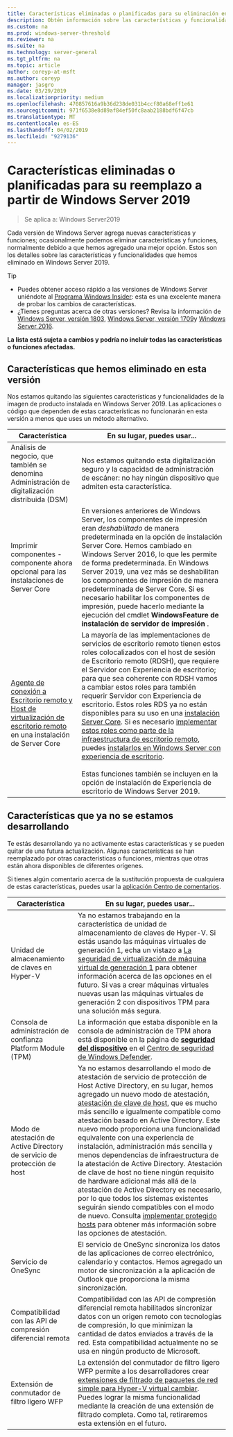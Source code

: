 ```yaml
---
title: Características eliminadas o planificadas para su eliminación en Windows Server 2019
description: Obtén información sobre las características y funcionalidades eliminadas o planificadas para su eliminación a partir de Windows Server 2019.
ms.custom: na
ms.prod: windows-server-threshold
ms.reviewer: na
ms.suite: na
ms.technology: server-general
ms.tgt_pltfrm: na
ms.topic: article
author: coreyp-at-msft
ms.author: coreyp
manager: jasgro
ms.date: 03/29/2019
ms.localizationpriority: medium
ms.openlocfilehash: 470857616a9b36d238de031b4ccf80a68eff1e61
ms.sourcegitcommit: 971f6538e8d89af84ef50fc8aab2188bdf6f47cb
ms.translationtype: MT
ms.contentlocale: es-ES
ms.lasthandoff: 04/02/2019
ms.locfileid: "9279136"
---
```

# <a name="features-removed-or-planned-for-replacement-starting-windows-server-2019"></a>Características eliminadas o planificadas para su reemplazo a partir de Windows Server 2019

>Se aplica a: Windows Server2019

Cada versión de Windows Server agrega nuevas características y funciones; ocasionalmente podemos eliminar características y funciones, normalmente debido a que hemos agregado una mejor opción. Estos son los detalles sobre las características y funcionalidades que hemos eliminado en Windows Server 2019.   

> [!TIP]
> - Puedes obtener acceso rápido a las versiones de Windows Server uniéndote al [Programa Windows Insider](https://insider.windows.com): esta es una excelente manera de probar los cambios de características.
> - ¿Tienes preguntas acerca de otras versiones? Revisa la información de [Windows Server, versión 1803](../get-started/windows-server-1803-removed-features.md), [Windows Server, versión 1709](../get-started/removed-features-1709.md)y [Windows Server 2016](../get-started/deprecated-features.md).

**La lista está sujeta a cambios y podría no incluir todas las características o funciones afectadas.** 

## <a name="features-we-removed-in-this-release"></a>Características que hemos eliminado en esta versión

Nos estamos quitando las siguientes características y funcionalidades de la imagen de producto instalada en Windows Server 2019. Las aplicaciones o código que dependen de estas características no funcionarán en esta versión a menos que uses un método alternativo.   

|Característica    |En su lugar, puedes usar...|
|-----------|--------------------
|Análisis de negocio, que también se denomina Administración de digitalización distribuida (DSM)|Nos estamos quitando esta digitalización seguro y la capacidad de administración de escáner: no hay ningún dispositivo que admiten esta característica.|
|Imprimir componentes - componente ahora opcional para las instalaciones de Server Core|En versiones anteriores de Windows Server, los componentes de impresión eran *deshabilitado* de manera predeterminada en la opción de instalación Server Core. Hemos cambiado en Windows Server 2016, lo que les permite de forma predeterminada. En Windows Server 2019, una vez más se deshabilitan los componentes de impresión de manera predeterminada de Server Core. Si es necesario habilitar los componentes de impresión, puede hacerlo mediante la ejecución del cmdlet **WindowsFeature de instalación de servidor de impresión** .|
|[Agente de conexión a Escritorio remoto y Host de virtualización de escritorio remoto](../remote/remote-desktop-services/desktop-hosting-service.md) en una instalación de Server Core|La mayoría de las implementaciones de servicios de escritorio remoto tienen estos roles colocalizados con el host de sesión de Escritorio remoto (RDSH), que requiere el Servidor con Experiencia de escritorio; para que sea coherente con RDSH vamos a cambiar estos roles para también requerir Servidor con Experiencia de escritorio. Estos roles RDS ya no están disponibles para su uso en una [instalación Server Core](../administration/server-core/what-is-server-core.md). Si es necesario [implementar estos roles como parte de la infraestructura de escritorio remoto](../remote/remote-desktop-services/rds-deploy-infrastructure.md), puedes [instalarlos en Windows Server con experiencia de escritorio](../get-started/getting-started-with-server-with-desktop-experience.md). <br/><br/>Estas funciones también se incluyen en la opción de instalación de Experiencia de escritorio de Windows Server 2019. |



## <a name="features-were-no-longer-developing"></a>Características que ya no se estamos desarrollando

Te estás desarrollando ya no activamente estas características y se pueden quitar de una futura actualización. Algunas características se han reemplazado por otras características o funciones, mientras que otras están ahora disponibles de diferentes orígenes. 

Si tienes algún comentario acerca de la sustitución propuesta de cualquiera de estas características, puedes usar la [aplicación Centro de comentarios](https://support.microsoft.com/help/4021566/windows-10-send-feedback-to-microsoft-with-feedback-hub-app). 

|Característica    |En su lugar, puedes usar...|
|-----------|---------------------|
|Unidad de almacenamiento de claves en Hyper-V|Ya no estamos trabajando en la característica de unidad de almacenamiento de claves de Hyper-V. Si estás usando las máquinas virtuales de generación 1, echa un vistazo a [La seguridad de virtualización de máquina virtual de generación 1](https://docs.microsoft.com/windows-server/virtualization/hyper-v/learn-more/generation-1-virtual-machine-security-settings-for-hyper-v) para obtener información acerca de las opciones en el futuro. Si vas a crear máquinas virtuales nuevas usan las máquinas virtuales de generación 2 con dispositivos TPM para una solución más segura. |
|Consola de administración de confianza Platform Module (TPM)|La información que estaba disponible en la consola de administración de TPM ahora está disponible en la página de [**seguridad del dispositivo**](https://docs.microsoft.com/windows/security/threat-protection/windows-defender-security-center/wdsc-device-security) en el [Centro de seguridad de Windows Defender](https://docs.microsoft.com/windows/security/threat-protection/windows-defender-security-center/windows-defender-security-center).|
|Modo de atestación de Active Directory de servicio de protección de host|Ya no estamos desarrollando el modo de atestación de servicio de protección de Host Active Directory, en su lugar, hemos agregado un nuevo modo de atestación, [atestación de clave de host](../security/guarded-fabric-shielded-vm/guarded-fabric-create-host-key.md), que es mucho más sencillo e igualmente compatible como atestación basado en Active Directory.  Este nuevo modo proporciona una funcionalidad equivalente con una experiencia de instalación, administración más sencilla y menos dependencias de infraestructura de la atestación de Active Directory. Atestación de clave de host no tiene ningún requisito de hardware adicional más allá de la atestación de Active Directory es necesario, por lo que todos los sistemas existentes seguirán siendo compatibles con el modo de nuevo. Consulta [implementar protegido hosts](../security/guarded-fabric-shielded-vm/guarded-fabric-configure-hgs-with-authorized-hyper-v-hosts.md) para obtener más información sobre las opciones de atestación.|
|Servicio de OneSync|El servicio de OneSync sincroniza los datos de las aplicaciones de correo electrónico, calendario y contactos. Hemos agregado un motor de sincronización a la aplicación de Outlook que proporciona la misma sincronización.|
|Compatibilidad con las API de compresión diferencial remota|Compatibilidad con las API de compresión diferencial remota habilitados sincronizar datos con un origen remoto con tecnologías de compresión, lo que minimizan la cantidad de datos enviados a través de la red. Esta compatibilidad actualmente no se usa en ningún producto de Microsoft.|
|Extensión de conmutador de filtro ligero WFP|La extensión del conmutador de filtro ligero WFP permite a los desarrolladores crear [extensiones de filtrado de paquetes de red simple para Hyper-V virtual cambiar](https://docs.microsoft.com/en-us/windows-hardware/drivers/network/using-virtual-switch-filtering). Puedes lograr la misma funcionalidad mediante la creación de una extensión de filtrado completa. Como tal, retiraremos esta extensión en el futuro.|

